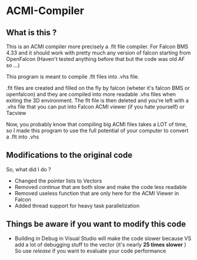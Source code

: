# ACMI-Compiler

## What is this ?

This is an ACMI compiler more precisely a .flt file compiler.
For Falcon BMS 4.33 and it should work with pretty much any version of falcon starting from OpenFalcon (Haven't tested anything before that but the code was old AF so ...)

This program is meant to compile .flt files into .vhs file. 

.flt files are created and filled on the fly by falcon (wheter it's falcon BMS or openfalcon) and they are compiled into more readable .vhs files when exiting the 3D environment. The flt file is then deleted and you're left with a .vhs file that you can put into Falcon ACMI viewer (if you hate yourself) or Tacview


Now, you probably know that compiling big ACMI files takes a LOT of time, so I made this program to use the full potential of your computer to convert a .flt into .vhs 


## Modifications to the original code

So, what did I do ? 

- Changed the pointer lists to Vectors 
- Removed *continue*  that are both slow and make the code less readable
- Removed useless function that are only here for the ACMI Viewer in Falcon
- Added thread support for heavy task parallelization 

## Things be aware if you want to modify this code

- Building in Debug in Visual Studio will make the code slower because VS add a lot of debugging stuff to the vector (it's nearly **25 times slower** ) So use *release* if you want to evaluate your code performance